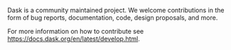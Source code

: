 Dask is a community maintained project. We welcome contributions in the form of bug reports, documentation, code, design proposals, and more. 

For more information on how to contribute see https://docs.dask.org/en/latest/develop.html.
